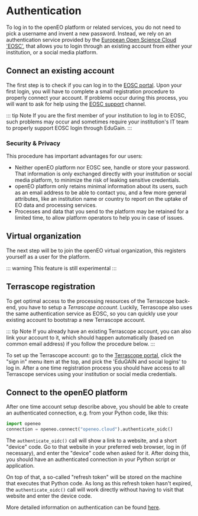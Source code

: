 # Authentication


To log in to the openEO platform or related services,
you do not need to pick a username and invent a new password.
Instead, we rely on an authentication service provided by the [European Open Science Cloud 'EOSC'](https://aai.eosc-portal.eu), 
that allows you to login through an existing account from either your institution, or a social media platform.

## Connect an existing account

The first step is to check if you can log in to the [EOSC portal](https://eosc-portal.eu). 
Upon your first login, you will have to complete a small registration procedure
to properly connect your account.
If problems occur during this process, you will want to 
ask for help using the [EOSC support](https://eosc-portal.eu/helpdesk) channel.

::: tip Note
If you are the first member of your institution to log in to EOSC, 
such problems may occur and sometimes  require your institution's IT team 
to properly support EOSC login through EduGain.
:::


### Security & Privacy

This procedure has important advantages for our users:

- Neither openEO platform nor EOSC see, handle or store your password.
  That information is only exchanged directly with your institution or social media platform, 
  to minimize the risk of leaking sensitive credentials.
- openEO platform only retains minimal information about its users,
  such as an email address to be able to contact you, 
  and a few more general attributes, 
  like an institution name or country to report on the uptake of EO data and processing services.
- Processes and data that you send to the platform may be retained for a limited time, 
  to allow platform operators to help you in case of issues.  

## Virtual organization
 
The next step will be to join the openEO virtual organization, this registers yourself as a user for the platform.

::: warning
This feature is still experimental 
:::
 
## Terrascope registration

To get optimal access to the processing resources of the Terrascope back-end,
you have to setup a *Terrascope account*.
Luckily, Terrascope also uses the same authentication service as EOSC,
so you can quickly use your existing account to bootstrap a new Terrascope account.

::: tip Note
If you already have an existing Terrascope account, you can also link your account to it,
which should happen automatically (based on common email address) 
if you follow the procedure below.
:::

To set up the Terrascope account: go to the [Terrascope portal](https://terrascope.be),
click the "sign in" menu item at the top, and pick the 'EduGAIN and social logins' 
to log in.
After a one time registration process you should have access to all Terrascope services
using your institution or social media credentials.



## Connect to the openEO platform

After one time account setup describe above, 
you should be able to create an authenticated connection,
e.g. from your Python code, like this:

```python
import openeo
connection = openeo.connect("openeo.cloud").authenticate_oidc()
```

The `authenticate_oidc()` call will show a link to a website, and a short "device" code.
Go to that website in your preferred web browser, log in (if necessary), and
enter the "device" code when asked for it.
After doing this, you should have an authenticated connection in your Python script or application.

On top of that, a so-called "refresh token" will be stored on the machine that executes 
that Python code. 
As long as this refresh token hasn't expired, the `authenticate_oidc()` call
will work directly without having to visit that website and enter the device code.

More detailed information on authentication can be found
[here](https://open-eo.github.io/openeo-python-client/auth.html#openid-connect-based-authentication).
 
 
 